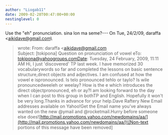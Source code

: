 ```yaml
---
author: "Liogab11"
date: 2009-02-28T00:47:00+00:00
nestinglevel: 0
---
```

Use the "eh" pronunciation. sina lon ma seme?---
 On Tue, 24/2/09, daraffa <[aikidave@gmail.com](mailto://aikidave@gmail.com)\
> wrote:
From: daraffa <[aikidave@gmail.com](mailto://aikidave@gmail.com)\
>Subject: \[tokipona\] Question on pronunciation of vowel eTo: [tokipona@yahoogroups.comDate](mailto://tokipona@yahoogroups.comDate): Tuesday, 24 February, 2009, 11:11 AM Hi, I just 'discovered' TP last week. I have memorized 30 vocabularywords so far and completed the lessons on basic sentence structure,direct objects and adjectives. I am confused at how the vowel e ispronounced. Is telo pronounced tehlo or taylo? Is wile pronouncedweeleh or weelay? How is the e which introduces the direct objectpronounced, eh or ay?I am looking forward to the day when I can post to this group in bothTP and English. Hopefully it won't be very long.Thanks in advance for your help.Dave Raftery New Email addresses available on Yahoo!Get the Email name you've always wanted on the new @ymail and @rocketmail.Hurry before someone else does![http://mail.promotions.yahoo.com/newdomains/aa/](http://mail.promotions.yahoo.com/newdomains/aa/)\[Non-text portions of this message have been removed\]